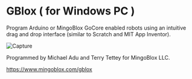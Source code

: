 # GBlox ( for Windows PC )

Program Arduino or MingoBlox GoCore enabled robots using an intuitive drag and drop interface (similar to Scratch and MIT App Inventor).

![Capture](https://user-images.githubusercontent.com/35869292/224823959-b1f99992-dd37-4046-bbb6-5ee11d0858f7.PNG)

Programmed by Michael Adu and Terry Tettey
for MingoBlox LLC.

https://www.mingoblox.com/gblox
